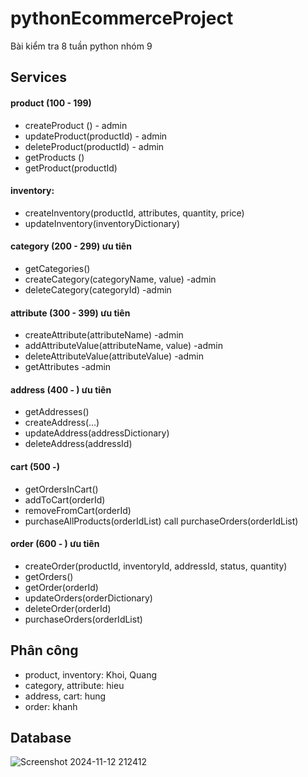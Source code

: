 # pythonEcommerceProject
Bài kiểm tra 8 tuần python nhóm 9

## Services

#### product (100 - 199)
- createProduct () - admin
- updateProduct(productId) - admin
- deleteProduct(productId) - admin
- getProducts ()
- getProduct(productId)

#### inventory:
- createInventory(productId, attributes, quantity, price)
- updateInventory(inventoryDictionary)

#### category (200 - 299) ưu tiên
- getCategories()
- createCategory(categoryName, value) -admin
- deleteCategory(categoryId) -admin

#### attribute (300 - 399) ưu tiên
- createAttribute(attributeName) -admin
- addAttributeValue(attributeName, value) -admin
- deleteAttributeValue(attributeValue) -admin
- getAttributes -admin

#### address (400 - ) ưu tiên
- getAddresses()
- createAddress(...)
- updateAddress(addressDictionary)
- deleteAddress(addressId)

#### cart (500 -)
- getOrdersInCart()
- addToCart(orderId)
- removeFromCart(orderId)
- purchaseAllProducts(orderIdList)
    call purchaseOrders(orderIdList)

#### order (600 - ) ưu tiên
- createOrder(productId, inventoryId, addressId, status, quantity)
- getOrders()
- getOrder(orderId)
- updateOrders(orderDictionary)
- deleteOrder(orderId)
- purchaseOrders(orderIdList)
  

## Phân công
- product, inventory: Khoi, Quang
- category, attribute: hieu
- address, cart: hung
- order: khanh

## Database
![Screenshot 2024-11-12 212412](https://github.com/user-attachments/assets/50543d38-d565-4104-beb4-4fb635011b90)

